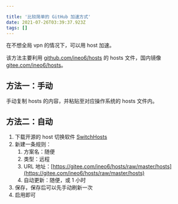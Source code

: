 ```yaml
---

title: '比较简单的 GitHub 加速方式'
date: 2021-07-26T03:39:37.923Z
tags: []
---
```


在不想全局 vpn 的情况下，可以用 host 加速。

该方法主要利用 [github.com/ineo6/hosts](https://github.com/ineo6/hosts) 的 hosts 文件，国内镜像 [gitee.com/ineo6/hosts](https://gitee.com/ineo6/hosts)。

<!-- more -->

## 方法一：手动

手动复制 hosts 的内容，并粘贴至对应操作系统的 hosts 文件内。

## 方法二：自动

1. 下载开源的 host 切换软件 [SwitchHosts](https://github.com/oldj/SwitchHosts)
2. 新建一条规则：
   1. 方案名：随便
   2. 类型：远程
   3. URL 地址：[https://gitee.com/ineo6/hosts/raw/master/hosts](https://gitee.com/ineo6/hosts/raw/master/hosts)
   4. 自动更新：随便，或 1 小时
3. 保存，保存后可以先手动刷新一次
4. 启用即可


